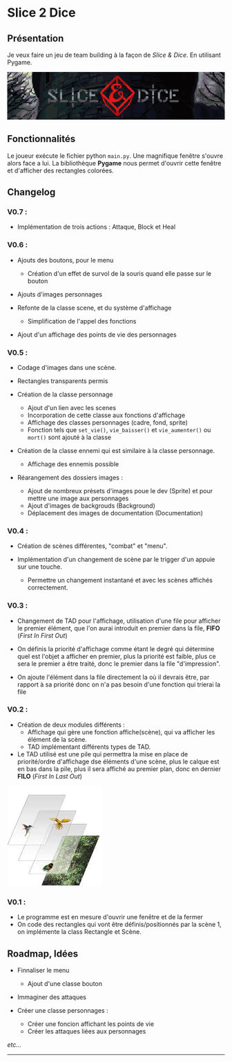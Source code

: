 # Slice 2 Dice

## Présentation

Je veux faire un jeu de team building à la façon de *Slice & Dice*. En utilisant Pygame.

![Slice & Dice](Images/Documentation/Slice_dice_Titre.png)

## Fonctionnalités 

Le joueur exécute le fichier python `main.py`. Une magnifique fenêtre s'ouvre alors face a lui. La bibliothèque **Pygame** nous permet d'ouvrir cette fenêtre et d'afficher des rectangles colorées.

## Changelog

### V0.7 :

* Implémentation de trois actions : Attaque, Block et Heal

### V0.6 : 

* Ajouts des boutons, pour le menu
    * Création d'un effet de survol de la souris quand elle passe sur le bouton
    
* Ajouts d'images personnages

* Refonte de la classe scene, et du système d'affichage
    * Simplification de l'appel des fonctions 

* Ajout d'un affichage des points de vie des personnages

### V0.5 : 

* Codage d'images dans une scène.
* Rectangles transparents permis

* Création de la classe personnage
    * Ajout d'un lien avec les scenes
    * Incorporation de cette classe aux fonctions d'affichage
    * Affichage des classes personnages (cadre, fond, sprite)
    * Fonction tels que `set_vie()`, `vie_baisser()` et `vie_aumenter()` ou `mort()` sont ajouté à la classe

* Création de la classe ennemi qui est similaire à la classe personnage.
    * Affichage des ennemis possible

* Réarangement des dossiers images :
    * Ajout de nombreux présets d'images poue le dev (Sprite) et pour mettre une image aux personnages
    * Ajout d'images de backgrouds (Background)
    * Déplacement des images de documentation (Documentation)

### V0.4 :

* Création de scènes différentes, "combat" et "menu".

* Implémentation d'un changement de scène par le trigger d'un appuie sur une touche.
    * Permettre un changement instantané et avec les scènes affichés correctement.


### V0.3 :

* Changement de TAD pour l'affichage, utilisation d'une file pour afficher le premier élément, que l'on aurai introduit en premier dans la file, **FIFO** (*First In First Out*)

* On définis la priorité d'affichage comme étant le degré qui détermine quel est l'objet a afficher en premier, plus la priorité est faible, plus ce sera le premier a être traité, donc le premier dans la file "d'impression".

* On ajoute l'élément dans la file directement la où il devrais être, par rapport à sa priorité donc on n'a pas besoin d'une fonction qui trierai la file



### V0.2 :

* Création de deux modules différents :
    * Affichage qui gère une fonction affiche(scène), qui va afficher les élément de la scène.
    * TAD implémentant différents types de TAD.
* Le TAD utilisé est une pile qui permettra la mise en place de priorité/ordre d'affichage dse éléments d'une scène, plus le calque est en bas dans la pile, plus il sera affiché au premier plan, donc en dernier **FILO** (*First In Last Out*)

![Pile](Images/Documentation/calques.jpg)

### V0.1 :

* Le programme est en mesure d'ouvrir une fenêtre et de la fermer
* On code des rectangles qui vont être définis/positionnés par la scène 1, on implémente la class Rectangle et Scène.

## Roadmap, Idées 

* Finnaliser le menu
    * Ajout d'une classe bouton


* Immaginer des attaques
* Créer une classe personnages :
    * Créer une foncion affichant les points de vie
    * Créer les attaques liées aux personnages


*etc...*
***
